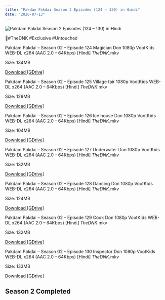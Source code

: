 ```yaml
---
title: "Pakdam Pakdai Season 2 Episodes (124 – 130) in Hindi"
date: "2020-07-13"
---
```


![Pakdam Pakdai Season 2 Episodes (124 – 130) in Hindi](https://encrypted-tbn0.gstatic.com/images?q=tbn%3AANd9GcS_3P6AJPMEHciPxal9LT6zTnkmkFR2TB6g9A&usqp=CAU "Pakdam Pakdai Season 2 Episodes (124 – 130) in Hindi")

🌟#TheDNK #Exclusive #Untouched

Pakdam Pakdai – Season 02 – Episode 124 Magician Don 1080p VootKids WEB-DL x264 (AAC 2.0 – 64Kbps) \[Hindi\] _TheDNK_.mkv

Size: 134MB

[Download \[GDrive\]](https://gplinks.co/mKpYQU)

Pakdam Pakdai – Season 02 – Episode 125 Village fair 1080p VootKids WEB-DL x264 (AAC 2.0 – 64Kbps) \[Hindi\] _TheDNK_.mkv

Size: 128MB

[Download \[GDrive\]](https://gplinks.co/DG4s2a)

Pakdam Pakdai – Season 02 – Episode 126 Ice house Don 1080p VootKids WEB-DL x264 (AAC 2.0 – 64Kbps) \[Hindi\] _TheDNK_.mkv

Size: 104MB

[Download \[GDrive\]](https://gplinks.co/oXQbd8SF)

Pakdam Pakdai – Season 02 – Episode 127 Underwater Don 1080p VootKids WEB-DL x264 (AAC 2.0 – 64Kbps) \[Hindi\] _TheDNK_.mkv

Size: 132MB

[Download \[GDrive\]](https://gplinks.co/34vz)

Pakdam Pakdai – Season 02 – Episode 128 Dancing Don 1080p VootKids WEB-DL x264 (AAC 2.0 – 64Kbps) \[Hindi\] _TheDNK_.mkv

Size: 124MB

[Download \[GDrive\]](https://gplinks.co/jmhNX1O)

Pakdam Pakdai – Season 02 – Episode 129 Cook Don 1080p VootKids WEB-DL x264 (AAC 2.0 – 64Kbps) \[Hindi\] _TheDNK_.mkv

Size: 132MB

[Download \[GDrive\]](https://gplinks.co/Sws3Kyqf)

Pakdam Pakdai – Season 02 – Episode 130 Inspector Don 1080p VootKids WEB-DL x264 (AAC 2.0 – 64Kbps) \[Hindi\] _TheDNK_.mkv

Size: 133MB

[Download \[GDrive\]](https://gplinks.co/IxrxjmIV)

## **Season 2 Completed**
